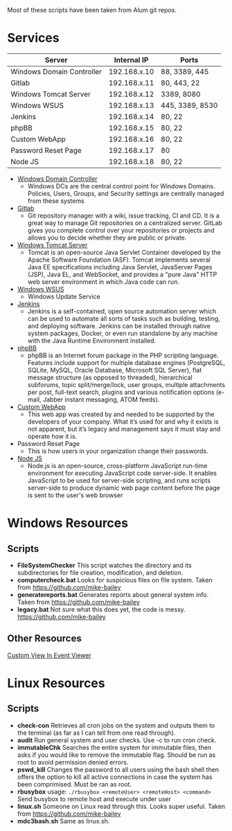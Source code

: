 Most of these scripts have been taken from Alum git repos.

# Services
| Server                    | Internal IP  | Ports           |
| ------------------------- | ------------ | --------------- |
| Windows Domain Controller | 192.168.x.10 | 88, 3389, 445   |
| Gitlab                    | 192.168.x.11 | 80, 443, 22     |
| Windows Tomcat Server     | 192.168.x.12 | 3389, 8080      |
| Windows WSUS              | 192.168.x.13 | 445, 3389, 8530 |
| Jenkins                   | 192.168.x.14 | 80, 22          |
| phpBB                     | 192.168.x.15 | 80, 22          |
| Custom WebApp             | 192.168.x.16 | 80, 22          |
| Password Reset Page       | 192.168.x.17 | 80              |
| Node JS                   | 192.168.x.18 | 80, 22          |

* [Windows Domain Controller](https://technet.microsoft.com/en-us/library/cc977987.aspx)
  * Windows DCs are the central control point for Windows Domains. Policies, Users, Groups, and Security settings are centrally
managed from these systems
* [Gitlab](https://docs.gitlab.com/)
  * Git repository manager with a wiki, issue tracking, CI and CD. It is a great way to manage Git repositories on a centralized server. GitLab gives you complete control over your repositories or projects and allows you to decide whether they are public or private.
* [Windows Tomcat Server](https://tomcat.apache.org/tomcat-9.0-doc/index.html)
  * Tomcat is an open-source Java Servlet Container developed by the Apache Software Foundation (ASF). Tomcat implements several Java EE specifications including Java Servlet, JavaServer Pages (JSP), Java EL, and WebSocket, and provides a "pure Java" HTTP web server environment in which Java code can run.
* [Windows WSUS](https://docs.microsoft.com/en-us/windows-server/administration/windows-server-update-services/get-started/windows-server-update-services-wsus)
  * Windows Update Service
* [Jenkins](https://jenkins.io/doc/)
  * Jenkins is a self-contained, open source automation server which can be used to automate all sorts of tasks such as building, testing, and deploying software. Jenkins can be installed through native system packages, Docker, or even run standalone by any machine with the Java Runtime Environment installed.
* [phpBB](https://www.phpbb.com/support/docs/en/)
  * phpBB is an Internet forum package in the PHP scripting language. Features include support for multiple database engines (PostgreSQL, SQLite, MySQL, Oracle Database, Microsoft SQL Server), flat message structure (as opposed to threaded), hierarchical subforums, topic split/merge/lock, user groups, multiple attachments per post, full-text search, plugins and various notification options (e-mail, Jabber instant messaging, ATOM feeds).
* [Custom WebApp](https://www.owasp.org/index.php/Top_10-2017_Top_10)
  * This web app was created by and needed to be supported by the developers of your company. What it’s used for and why it exists is not apparent, but it’s legacy and management says it must stay and operate how it is. 
* Password Reset Page
  * This is how users in your organization change their passwords.
* [Node JS](https://nodejs.org/en/docs/)
  * Node.js is an open-source, cross-platform JavaScript run-time environment for executing JavaScript code server-side. It enables JavaScript to be used for server-side scripting, and runs scripts server-side to produce dynamic web page content before the page is sent to the user's web browser

# Windows Resources

Scripts
-------
* **FileSystemChecker**
This script watches the directory and its subdirectories for file creation, modification, and deletion.
* **computercheck.bat**
Looks for suspicious files on file system. Taken from https://github.com/mike-bailey
* **generatereports.bat**
Generates reports about general system info. Taken from https://github.com/mike-bailey
* **legacy.bat**
Not sure what this does yet, the code is messy.  https://github.com/mike-bailey

Other Resources
---------------
[Custom View In Event Viewer](https://docs.microsoft.com/en-us/previous-versions/windows/it-pro/windows-server-2008-R2-and-2008/cc709635%28v%3dws.10%29)

# Linux Resources

Scripts
-------
* **check-con**
Retrieves all cron jobs on the system and outputs them to the terminal (as far as I can tell from one read through).
* **audit**
Run general system and user checks.  Use -c to run cron check.
* **immutableChk**
Searches the entire system for immutable files, then asks if you would like to remove the immutable flag.  Should be run as root to avoid permission denied errors.
* **pswd_kill**
Changes the password to all users using the bash shell then offers the option to kill all active connections in case the system has been comprimised.  Must be ran as root.
* **rbusybox**
usage: `./rbusybox <remoteUser> <remoteHost> <command>`  Send busybox to remote host and execute <command> under user <remoteUser>
* **linux.sh**
Someone on Linux read through this.  Looks super useful. Taken from https://github.com/mike-bailey
* **mdc3bash.sh**
Same as linux.sh.
